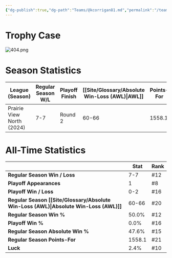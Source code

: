 ```yaml
---
{"dg-publish":true,"dg-path":"Teams/@kcorrigan81.md","permalink":"/teams/kcorrigan81/"}
---
```


# Trophy Case
![404.png](/img/user/z_Assets/img/404.png)
# Season Statistics
| **League (Season)** | **Regular Season W/L** | **Playoff Finish** | **[[Site/Glossary/Absolute Win-Loss (AWL)\|AWL]]** | **Points-For** |
| ------------------- | ---------------------- | ------------------ | ------------------------------------ | -------------- |
| Prairie View North (2024) | 7-7 | Round 2 | 60-66 | 1558.1 |
# All-Time Statistics
|                                                | **Stat** | **Rank** |
| ---------------------------------------------- | -------- | -------- |
| **Regular Season Win / Loss**                  | 7-7      | #12      |
| **Playoff Appearances**                        | 1        | #8       |
| **Playoff Win / Loss**                         | 0-2      | #16      |
| **Regular Season [[Site/Glossary/Absolute Win-Loss (AWL)\|Absolute Win-Loss (AWL)]]** | 60-66    | #20      |
| **Regular Season Win %**                       | 50.0%    | #12      |
| **Playoff Win %**                              | 0.0%     | #16      |
| **Regular Season Absolute Win %**              | 47.6%    | #15      |
| **Regular Season Points-For**                  | 1558.1   | #21      |
| **Luck**                                       | 2.4%     | #10      |